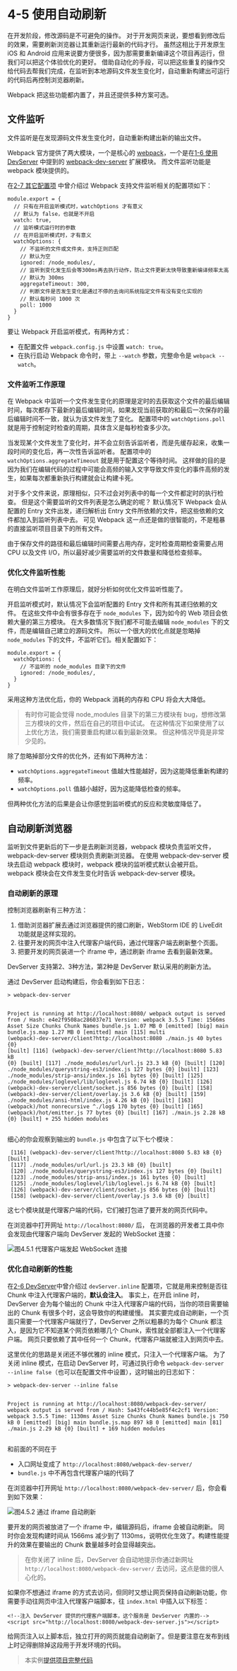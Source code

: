 <h1 id="4-5-使用自动刷新">4-5 使用自动刷新</h1>
<p>在开发阶段，修改源码是不可避免的操作。
对于开发网页来说，要想看到修改后的效果，需要刷新浏览器让其重新运行最新的代码才行。
虽然这相比于开发原生 iOS 和 Android 应用来说要方便很多，因为那需要重新编译这个项目再运行，但我们可以把这个体验优化的更好。
借助自动化的手段，可以把这些重复的操作交给代码去帮我们完成，在监听到本地源码文件发生变化时，自动重新构建出可运行的代码后再控制浏览器刷新。</p>
<p>Webpack 把这些功能都内置了，并且还提供多种方案可选。</p>
<h2 id="文件监听">文件监听</h2>
<p>文件监听是在发现源码文件发生变化时，自动重新构建出新的输出文件。</p>
<p>Webpack 官方提供了两大模块，一个是核心的 <a href="https://www.npmjs.com/package/webpack" target="_blank">webpack</a>，一个是在<a href="../1入门/1-6使用DevServer.html">1-6 使用 DevServer</a> 中提到的 <a href="https://www.npmjs.com/package/webpack-dev-server" target="_blank">webpack-dev-server</a> 扩展模块。
而文件监听功能是 webpack 模块提供的。</p>
<p>在<a href="../2配置/2-7其它配置项.html">2-7 其它配置项</a> 中曾介绍过 Webpack 支持文件监听相关的配置项如下：</p>
<pre><code class="lang-js"><span class="hljs-built_in">module</span>.export = {
  <span class="hljs-comment">// 只有在开启监听模式时，watchOptions 才有意义</span>
  <span class="hljs-comment">// 默认为 false，也就是不开启</span>
  watch: <span class="hljs-literal">true</span>,
  <span class="hljs-comment">// 监听模式运行时的参数</span>
  <span class="hljs-comment">// 在开启监听模式时，才有意义</span>
  watchOptions: {
    <span class="hljs-comment">// 不监听的文件或文件夹，支持正则匹配</span>
    <span class="hljs-comment">// 默认为空</span>
    ignored: <span class="hljs-regexp">/node_modules/</span>,
    <span class="hljs-comment">// 监听到变化发生后会等300ms再去执行动作，防止文件更新太快导致重新编译频率太高</span>
    <span class="hljs-comment">// 默认为 300ms</span>
    aggregateTimeout: <span class="hljs-number">300</span>,
    <span class="hljs-comment">// 判断文件是否发生变化是通过不停的去询问系统指定文件有没有变化实现的</span>
    <span class="hljs-comment">// 默认每秒问 1000 次</span>
    poll: <span class="hljs-number">1000</span>
  }
}
</code></pre>
<p>要让 Webpack 开启监听模式，有两种方式：</p>
<ul>
<li>在配置文件 <code>webpack.config.js</code> 中设置 <code>watch: true</code>。</li>
<li>在执行启动 Webpack 命令时，带上 <code>--watch</code> 参数，完整命令是 <code>webpack --watch</code>。</li>
</ul>
<h3 id="文件监听工作原理">文件监听工作原理</h3>
<p>在 Webpack 中监听一个文件发生变化的原理是定时的去获取这个文件的最后编辑时间，每次都存下最新的最后编辑时间，如果发现当前获取的和最后一次保存的最后编辑时间不一致，就认为该文件发生了变化。
配置项中的 <code>watchOptions.poll</code> 就是用于控制定时检查的周期，具体含义是每秒检查多少次。</p>
<p>当发现某个文件发生了变化时，并不会立刻告诉监听者，而是先缓存起来，收集一段时间的变化后，再一次性告诉监听者。
配置项中的 <code>watchOptions.aggregateTimeout</code> 就是用于配置这个等待时间。
这样做的目的是因为我们在编辑代码的过程中可能会高频的输入文字导致文件变化的事件高频的发生，如果每次都重新执行构建就会让构建卡死。</p>
<p>对于多个文件来说，原理相似，只不过会对列表中的每一个文件都定时的执行检查。
但是这个需要监听的文件列表是怎么确定的呢？
默认情况下 Webpack 会从配置的 Entry 文件出发，递归解析出 Entry 文件所依赖的文件，把这些依赖的文件都加入到监听列表中去。
可见 Webpack 这一点还是做的很智能的，不是粗暴的直接监听项目目录下的所有文件。</p>
<p>由于保存文件的路径和最后编辑时间需要占用内存，定时检查周期检查需要占用 CPU 以及文件 I/O，所以最好减少需要监听的文件数量和降低检查频率。</p>
<h3 id="优化文件监听性能">优化文件监听性能</h3>
<p>在明白文件监听工作原理后，就好分析如何优化文件监听性能了。</p>
<p>开启监听模式时，默认情况下会监听配置的 Entry 文件和所有其递归依赖的文件。
在这些文件中会有很多存在于 <code>node_modules</code> 下，因为如今的 Web 项目会依赖大量的第三方模块。
在大多数情况下我们都不可能去编辑 <code>node_modules</code> 下的文件，而是编辑自己建立的源码文件。
所以一个很大的优化点就是忽略掉 <code>node_modules</code> 下的文件，不监听它们。相关配置如下：</p>
<pre><code class="lang-js"><span class="hljs-built_in">module</span>.export = {
  watchOptions: {
    <span class="hljs-comment">// 不监听的 node_modules 目录下的文件</span>
    ignored: <span class="hljs-regexp">/node_modules/</span>,
  }
}
</code></pre>
<p>采用这种方法优化后，你的 Webpack 消耗的内存和 CPU 将会大大降低。</p>
<blockquote>
<p>有时你可能会觉得 node_modules 目录下的第三方模块有 bug，想修改第三方模块的文件，然后在自己的项目中试试。
在这种情况下如果使用了以上优化方法，我们需要重启构建以看到最新效果。
但这种情况毕竟是非常少见的。</p>
</blockquote>
<p>除了忽略掉部分文件的优化外，还有如下两种方法：</p>
<ul>
<li><code>watchOptions.aggregateTimeout</code> 值越大性能越好，因为这能降低重新构建的频率。</li>
<li><code>watchOptions.poll</code> 值越小越好，因为这能降低检查的频率。</li>
</ul>
<p>但两种优化方法的后果是会让你感觉到监听模式的反应和灵敏度降低了。</p>
<h2 id="自动刷新浏览器">自动刷新浏览器</h2>
<p>监听到文件更新后的下一步是去刷新浏览器，webpack 模块负责监听文件，webpack-dev-server 模块则负责刷新浏览器。
在使用 webpack-dev-server 模块去启动 webpack 模块时，webpack 模块的监听模式默认会被开启。
webpack 模块会在文件发生变化时告诉 webpack-dev-server 模块。</p>
<h3 id="自动刷新的原理">自动刷新的原理</h3>
<p>控制浏览器刷新有三种方法：</p>
<ol>
<li>借助浏览器扩展去通过浏览器提供的接口刷新，WebStorm IDE 的 LiveEdit 功能就是这样实现的。</li>
<li>往要开发的网页中注入代理客户端代码，通过代理客户端去刷新整个页面。</li>
<li>把要开发的网页装进一个 iframe 中，通过刷新 iframe 去看到最新效果。</li>
</ol>
<p>DevServer 支持第2、3种方法，第2种是 DevServer 默认采用的刷新方法。</p>
<p>通过 DevServer 启动构建后，你会看到如下日志：</p>
<pre><code>&gt; webpack-dev-server

Project is running at http://localhost:8080/
webpack output is served from /
Hash: e4e2f9508ac286037e71
Version: webpack 3.5.5
Time: 1566ms
        Asset     Size  Chunks                    Chunk Names
    bundle.js  1.07 MB       0  [emitted]  [big]  main
bundle.js.map  1.27 MB       0  [emitted]         main
 [115] multi (webpack)-dev-server/client?http://localhost:8080 ./main.js 40 bytes {0} [built]
 [116] (webpack)-dev-server/client?http://localhost:8080 5.83 kB {0} [built]
 [117] ./node_modules/url/url.js 23.3 kB {0} [built]
 [120] ./node_modules/querystring-es3/index.js 127 bytes {0} [built]
 [123] ./node_modules/strip-ansi/index.js 161 bytes {0} [built]
 [125] ./node_modules/loglevel/lib/loglevel.js 6.74 kB {0} [built]
 [126] (webpack)-dev-server/client/socket.js 856 bytes {0} [built]
 [158] (webpack)-dev-server/client/overlay.js 3.6 kB {0} [built]
 [159] ./node_modules/ansi-html/index.js 4.26 kB {0} [built]
 [163] (webpack)/hot nonrecursive ^\.\/log$ 170 bytes {0} [built]
 [165] (webpack)/hot/emitter.js 77 bytes {0} [built]
 [167] ./main.js 2.28 kB {0} [built]
    + 255 hidden modules
</code></pre><p>细心的你会观察到输出的 <code>bundle.js</code> 中包含了以下七个模块：</p>
<pre><code> [116] (webpack)-dev-server/client?http://localhost:8080 5.83 kB {0} [built]
 [117] ./node_modules/url/url.js 23.3 kB {0} [built]
 [120] ./node_modules/querystring-es3/index.js 127 bytes {0} [built]
 [123] ./node_modules/strip-ansi/index.js 161 bytes {0} [built]
 [125] ./node_modules/loglevel/lib/loglevel.js 6.74 kB {0} [built] 
 [126] (webpack)-dev-server/client/socket.js 856 bytes {0} [built]
 [158] (webpack)-dev-server/client/overlay.js 3.6 kB {0} [built]
</code></pre><p>这七个模块就是代理客户端的代码，它们被打包进了要开发的网页代码中。</p>
<p>在浏览器中打开网址 <code>http://localhost:8080/</code> 后，
在浏览器的开发者工具中你会发现由代理客户端向 DevServer 发起的 WebSocket 连接：</p>
<p><img src="img/4-5inline-client-websocket.png" alt="图4.5.1 代理客户端发起 WebSocket 连接"></p>
<h3 id="优化自动刷新的性能">优化自动刷新的性能</h3>
<p>在<a href="../2配置/2-6DevServer.html">2-6 DevServer</a>中曾介绍过 <code>devServer.inline</code> 配置项，它就是用来控制是否往 Chunk 中注入代理客户端的，<strong>默认会注入</strong>。
事实上，在开启 inline 时，DevServer 会为每个输出的 Chunk 中注入代理客户端的代码，当你的项目需要输出的 Chunk 有很多个时，这会导致你的构建缓慢。
其实要完成自动刷新，一个页面只需要一个代理客户端就行了，DevServer 之所以粗暴的为每个 Chunk 都注入，是因为它不知道某个网页依赖哪几个 Chunk，索性就全部都注入一个代理客户端。
网页只要依赖了其中任何一个 Chunk，代理客户端就被注入到网页中去。</p>
<p>这里优化的思路是关闭还不够优雅的 inline 模式，只注入一个代理客户端。
为了关闭 inline 模式，在启动 DevServer 时，可通过执行命令 <code>webpack-dev-server --inline false</code>（也可以在配置文件中设置），这时输出的日志如下：</p>
<pre><code>&gt; webpack-dev-server --inline false

Project is running at http://localhost:8080/webpack-dev-server/
webpack output is served from /
Hash: 5a43fc44b5e85f4c2cf1
Version: webpack 3.5.5
Time: 1130ms
        Asset    Size  Chunks                    Chunk Names
    bundle.js  750 kB       0  [emitted]  [big]  main
bundle.js.map  897 kB       0  [emitted]         main
  [81] ./main.js 2.29 kB {0} [built]
    + 169 hidden modules
</code></pre><p>和前面的不同在于</p>
<ul>
<li>入口网址变成了 <code>http://localhost:8080/webpack-dev-server/</code></li>
<li><code>bundle.js</code> 中不再包含代理客户端的代码了</li>
</ul>
<p>在浏览器中打开网址 <code>http://localhost:8080/webpack-dev-server/</code> 后，你会看到如下效果：</p>
<p><img src="img/4-5iframe-reload.png" alt="图4.5.2 通过 iframe 自动刷新"></p>
<p>要开发的网页被放进了一个 iframe 中，编辑源码后，iframe 会被自动刷新。
同时你会发现构建时间从 1566ms 减少到了 1130ms，说明优化生效了。构建性能提升的效果在要输出的 Chunk 数量越多时会显得越突出。</p>
<blockquote>
<p>在你关闭了 inline 后，DevServer 会自动地提示你通过新网址 <code>http://localhost:8080/webpack-dev-server/</code> 去访问，这点是做的很人心化的。</p>
</blockquote>
<p>如果你不想通过 iframe 的方式去访问，但同时又想让网页保持自动刷新功能，你需要手动往网页中注入代理客户端脚本，往 <code>index.html</code> 中插入以下标签：</p>
<pre><code class="lang-html"><span class="hljs-comment">&lt;!--注入 DevServer 提供的代理客户端脚本，这个服务是 DevServer 内置的--&gt;</span>
<span class="hljs-tag">&lt;<span class="hljs-name">script</span> <span class="hljs-attr">src</span>=<span class="hljs-string">&quot;http://localhost:8080/webpack-dev-server.js&quot;</span>&gt;</span><span class="undefined"></span><span class="hljs-tag">&lt;/<span class="hljs-name">script</span>&gt;</span>
</code></pre>
<p>给网页注入以上脚本后，独立打开的网页就能自动刷新了。但是要注意在发布到线上时记得删除掉这段用于开发环境的代码。</p>
<blockquote>
<p>本实例<a href="http://webpack.wuhaolin.cn/4-5使用自动刷新.zip" target="_blank">提供项目完整代码</a></p>
</blockquote>

                                
                                